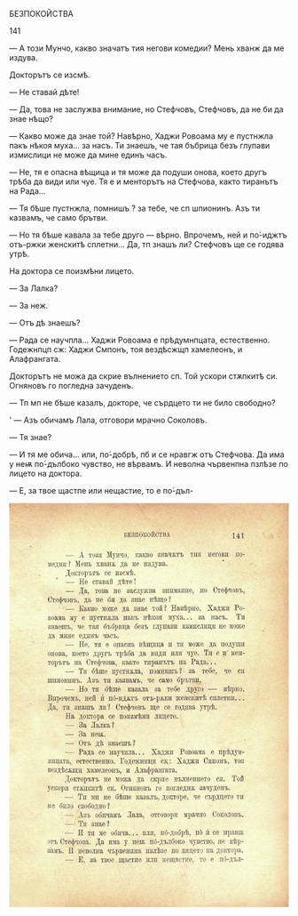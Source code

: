 ﻿БЕЗПОКОЙСТВА

141

— А този Мунчо, какво значатъ тия негови комедии? Мень хванж да ме издува.

Докторътъ се изсмѣ.

— Не ставай дѣте!

— Да, това не заслужва внимание, но Стефчовъ, Стефчовъ, да не би да знае нѣщо?

— Какво може да знае той? Навѣрно, Хаджи Ровоама му е пустнжла пакъ нѣкоя муха... за насъ. Ти знаешъ, че тая бъбрица безъ глупави измислици не може да мине единъ часъ.

— Не, тя е опасна вѣщица и тя може да подуши онова, което другъ трѣба да види или чуе. Тя е и менторътъ на Стефчова, както тиранътъ на Рада...

— Тя бѣше пустнжла, помнишъ ? за тебе, че сп шпионинъ. Азъ ти казвамъ, че само брътви.

— Но тя бѣше кавала за тебе друго — вѣрно. Впрочемъ, ней и по́-иджтъ отъ-ржки женскитѣ сплетни... Да, тп знашъ ли? Стефчовъ ще се годява утрѣ.

На доктора се поизмѣни лицето.

— За Лалка?

— За неж.

— Отъ дѣ знаешъ?

— Рада се научпла... Хаджи Ровоама е прѣдумнпцата, естественно. Годежнпцп сж: Хаджи Смпонъ, тоя вездѣсжщп хамелеонъ, и Алафрангата.

Докторътъ не можа да скрие вълнението сп. Той ускори стѫпкитѣ си. Огняновъ го погледна зачуденъ.

— Тп мп не бѣше казалъ, докторе, че сърдцето ти не било свободно?

' — Азъ обичамъ Лала, отговори мрачно Соколовъ.

— Тя знае?

— И тя ме обича... или, по́-добрѣ, пб и се нравгж отъ Стефчова. Да има у неѭ по́-дълбоко чувство, не вѣрвамъ. И неволна чървенпна пзлѣзе по лицето на доктора.

— Е, за твое щастпе или нещастие, то е по́-дъл-

![original](../images/160.jpg)

